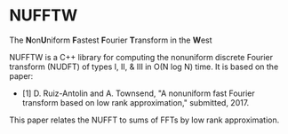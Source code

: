 # NUFFTW
The **N**on**U**niform **F**astest **F**ourier **T**ransform in the **W**est

NUFFTW is a C++ library for computing the nonuniform discrete Fourier transform (NUDFT) of types I, II, & III in O(N log N) time. It is based on the paper:

* [1] D. Ruiz-Antolin and A. Townsend, "A nonuniform fast Fourier transform based on low rank approximation," submitted, 2017.

This paper relates the NUFFT to sums of FFTs by low rank approximation.
